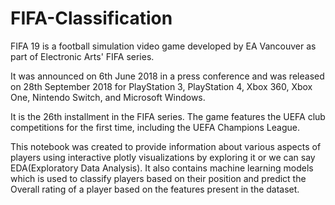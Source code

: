# FIFA-Classification

FIFA 19 is a football simulation video game developed by EA Vancouver as 
part of Electronic Arts' FIFA series.

It was announced on 6th June 2018 in a press conference and 
was released on 28th September 2018 for 
PlayStation 3, PlayStation 4, Xbox 360, Xbox One, Nintendo Switch, 
and Microsoft Windows.

It is the 26th installment in the FIFA series. 
The game features the UEFA club competitions for the first time, 
including the UEFA Champions League.

This notebook was created to provide information about various 
aspects of players using interactive plotly visualizations by exploring it
or we can say EDA(Exploratory Data Analysis). 
It also contains machine learning models which is used 
to classify players based on their position and predict 
the Overall rating of a player based on the features present in the dataset.
